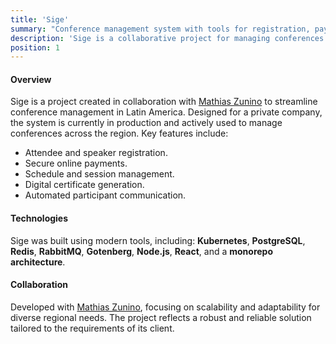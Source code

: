 ```yaml
---
title: 'Sige'
summary: "Conference management system with tools for registration, payments, and event organization"
description: 'Sige is a collaborative project for managing conferences in Latin America, developed with Mathias Zunino. It simplifies registrations, payments, and schedule management.'
position: 1
---
```


#### Overview

Sige is a project created in collaboration with [Mathias Zunino](https://totozunino.github.io/portfolio/) to streamline conference management in Latin America. Designed for a private company, the system is currently in production and actively used to manage conferences across the region. Key features include:

- Attendee and speaker registration.
- Secure online payments.
- Schedule and session management.
- Digital certificate generation.
- Automated participant communication.

#### Technologies

Sige was built using modern tools, including:
**Kubernetes**, **PostgreSQL**, **Redis**, **RabbitMQ**, **Gotenberg**, **Node.js**, **React**, and a **monorepo architecture**.

#### Collaboration

Developed with [Mathias Zunino](https://totozunino.github.io/portfolio/), focusing on scalability and adaptability for diverse regional needs. The project reflects a robust and reliable solution tailored to the requirements of its client.
